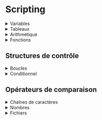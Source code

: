 # Scripting

<details><summary>Variables</summary>

| Variable | Description | Exemple |
|-|-|-|
| `$#` | Nombre d'arguments | `echo $#` |d
| `$@` | Argument**s** | `echo $@` |
| `$[1-9]` | Argument | `echo $2` |
| `$0` | Nom du script | `echo $0` |
| `$$` | PID du script | `echo $$` |
| `$?` | Code de retour de la dernière commande | `echo $?` |
| `$!` | PID du dernier processus en arrière-plan | `echo $!` |
| `$var` | Variable | `echo $var` |
| `${var}` | Variable | `echo ${var}iable` |
</details>
<details><summary>Tableaux</summary>

#### Déclaration
```sh
array1=(value1 value2 value3)
array2=(
    value1
    value2
    value3
)
```
#### Accès
```sh
echo ${array1[0]}
echo ${array1[@]}
```
```sh
for value in ${array1[@]}; do
    echo $value
done
```
</details>
<details><summary>Arithmétique</summary>

| Opérateur | Description | Exemple |
|-|-|-|
| `+` | Addition | `echo $(( 1 + 1 ))` |
| `-` | Soustraction | `echo $(( 1 - 1 ))` |
| `*` | Multiplication | `echo $(( 1 * 1 ))` |
| `/` | Division | `echo $(( 1 / 1 ))` |
| `%` | Modulo | `echo $(( 1 % 1 ))` |
| `**` | Exposant | `echo $(( 1 ** 1 ))` |
| `++` | Incrémentation | `echo $(( i++ )) && echo $i` |
| `--` | Décrémentation | `echo $(( i-- )) && echo $i` |
</details>
<details><summary>Fonctions</summary>

#### Déclaration
```sh
exemple() {
    # code
}
```
#### Appel
```sh
exemple arg1 arg2
```
</details>


## Structures de contrôle

<details><summary>Boucles</summary>

- `for`: Boucle pour chaque élément.
```sh
for x in y; do
    # code
done
```
- `while`: Boucle tant que la condition est vraie.
```sh
while condition; do
    # code
done
```
- `until`: Boucle jusqu'à ce que la condition soit vraie.
```sh
until condition; do
    # code
done
```
- `break`: Sortir de la boucle.
- `continue`: Passer à l'itération suivante.
</details>
<details><summary>Conditionnel</summary>

```sh
if conditionnel; then
    # code
elif conditionnel; then
    # code
else
    # code
fi
```
<details><summary>Conditionnel basique</summary>

```sh
if [ condition ]; then
```
```sh
if test condition; then
```
- Opérateurs logiques:
    * `-a`: AND
    ```sh
    if [ condition1 -a condition2 ]; then
    ```
    * `-o`: OR
    ```sh
    if [ condition1 -o condition2 ]; then
    ```
    * `!`: NOT
    ```sh
    if [ ! condition ]; then
    ```
</details>
<details><summary>Conditionnel avancé</summary>

```sh
if [[ condition ]]; then
```
- Opérateurs logiques **supplémentaires**:
    * `&&`: AND
    ```sh
    if [[ condition1 && condition2 ]]; then
    ```
    * `||`: OR
    ```sh
    if [[ condition1 || condition2 ]]; then
    ```
    * `!`: NOT
    ```sh
    if [[ ! condition ]]; then
    ```
</details>
<details><summary>Conditionnel arithmétique</summary>

```sh
if (( condition )); then
```
- Fonctionne uniquement avec des nombres.
- Ne supporte pas les opérateurs logiques.
- Supporte uniquement les opérateurs de comparaison arithmétiques suivants:
    * `==` Égal
    * `!=` Différent
    * `>` Supérieur
    * `<` Inférieur
    * `>=` Supérieur ou égal
    * `<=` Inférieur ou égal
</details>

#### select & case
- `select`: Menu interactif.
- `case`: Pareil que `if`.
```sh
select var in a b c; do
    case $var in
        a)
            # code
            ;;
        b)
            # code
            ;;
        c)
            # code
            ;;
        *)
            # code
            ;;
    esac
done
```
</details>
</details>


## Opérateurs de comparaison

<details><summary>Chaînes de caractères</summary>

| Opérateur | Description | Exemple |
|-|-|-|
| `-z` | Chaîne vide | `if [ -z "$var" ]; then` |
| `-n` | Chaîne non vide | `if [ -n "$var" ]; then` |
| `=` | Égal | `if [ "a" = "a" ]; then` |
| `!=` | Différent | `if [ "a" != "b" ]; then` |
| `>` | Supérieur ASCII | `if [ "a" > "b" ]; then` |
| `<` | Inférieur ASCII | `if [ "a" < "b" ]; then` |
| `>=` | Supérieur ou égal ASCII | `if [ "a" >= "b" ]; then` |
| `<=` | Inférieur ou égal ASCII | `if [ "a" <= "b" ]; then` |
</details>
<details><summary>Nombres</summary>

| Opérateur | Description | Exemple |
|-|-|-|
| `-eq` | Égal | `if [ 1 -eq 1 ]; then` |
| `-ne` | Différent | `if [ 1 -ne 2 ]; then` |
| `-gt` | Supérieur | `if [ 2 -gt 1 ]; then` |
| `-lt` | Inférieur | `if [ 1 -lt 2 ]; then` |
| `-ge` | Supérieur ou égal | `if [ 2 -ge 1 ]; then` |
| `-le` | Inférieur ou égal | `if [ 1 -le 2 ]; then` |
</details>
<details><summary>Fichiers</summary>

| Opérateur | Description | Exemple |
|-|-|-|
| `-e` | Existe | `if [ -e /path/to/file ]; then` |
| `-f` | Est un fichier | `if [ -f /path/to/file ]; then` |
| `-d` | Est un répertoire | `if [ -d /path/to/file ]; then` |
| `-L` | Est un lien symbolique | `if [ -L /path/to/file ]; then` |
| `-s` | Est de taille supérieure à 0 | `if [ -s /path/to/file ]; then` |
| `-r` | Read access | `if [ -r /path/to/file ]; then` |
| `-w` | Write access | `if [ -w /path/to/file ]; then` |
| `-x` | Execute access | `if [ -x /path/to/file ]; then` |
| `-O` | Appartient à l'utilisateur en cours | `if [ -O /path/to/file ]; then` |
| `-G` | Appartient au groupe de l'utilisateur en cours | `if [ -G /path/to/file ]; then` |
| `-nt` | Est plus récent que | `if [ /path/to/file1 -nt /path/to/file2 ]; then` |
| `-ot` | Est plus vieux que | `if [ /path/to/file1 -ot /path/to/file2 ]; then` |
</details>
